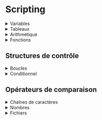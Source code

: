 # Scripting

<details><summary>Variables</summary>

| Variable | Description | Exemple |
|-|-|-|
| `$#` | Nombre d'arguments | `echo $#` |d
| `$@` | Argument**s** | `echo $@` |
| `$[1-9]` | Argument | `echo $2` |
| `$0` | Nom du script | `echo $0` |
| `$$` | PID du script | `echo $$` |
| `$?` | Code de retour de la dernière commande | `echo $?` |
| `$!` | PID du dernier processus en arrière-plan | `echo $!` |
| `$var` | Variable | `echo $var` |
| `${var}` | Variable | `echo ${var}iable` |
</details>
<details><summary>Tableaux</summary>

#### Déclaration
```sh
array1=(value1 value2 value3)
array2=(
    value1
    value2
    value3
)
```
#### Accès
```sh
echo ${array1[0]}
echo ${array1[@]}
```
```sh
for value in ${array1[@]}; do
    echo $value
done
```
</details>
<details><summary>Arithmétique</summary>

| Opérateur | Description | Exemple |
|-|-|-|
| `+` | Addition | `echo $(( 1 + 1 ))` |
| `-` | Soustraction | `echo $(( 1 - 1 ))` |
| `*` | Multiplication | `echo $(( 1 * 1 ))` |
| `/` | Division | `echo $(( 1 / 1 ))` |
| `%` | Modulo | `echo $(( 1 % 1 ))` |
| `**` | Exposant | `echo $(( 1 ** 1 ))` |
| `++` | Incrémentation | `echo $(( i++ )) && echo $i` |
| `--` | Décrémentation | `echo $(( i-- )) && echo $i` |
</details>
<details><summary>Fonctions</summary>

#### Déclaration
```sh
exemple() {
    # code
}
```
#### Appel
```sh
exemple arg1 arg2
```
</details>


## Structures de contrôle

<details><summary>Boucles</summary>

- `for`: Boucle pour chaque élément.
```sh
for x in y; do
    # code
done
```
- `while`: Boucle tant que la condition est vraie.
```sh
while condition; do
    # code
done
```
- `until`: Boucle jusqu'à ce que la condition soit vraie.
```sh
until condition; do
    # code
done
```
- `break`: Sortir de la boucle.
- `continue`: Passer à l'itération suivante.
</details>
<details><summary>Conditionnel</summary>

```sh
if conditionnel; then
    # code
elif conditionnel; then
    # code
else
    # code
fi
```
<details><summary>Conditionnel basique</summary>

```sh
if [ condition ]; then
```
```sh
if test condition; then
```
- Opérateurs logiques:
    * `-a`: AND
    ```sh
    if [ condition1 -a condition2 ]; then
    ```
    * `-o`: OR
    ```sh
    if [ condition1 -o condition2 ]; then
    ```
    * `!`: NOT
    ```sh
    if [ ! condition ]; then
    ```
</details>
<details><summary>Conditionnel avancé</summary>

```sh
if [[ condition ]]; then
```
- Opérateurs logiques **supplémentaires**:
    * `&&`: AND
    ```sh
    if [[ condition1 && condition2 ]]; then
    ```
    * `||`: OR
    ```sh
    if [[ condition1 || condition2 ]]; then
    ```
    * `!`: NOT
    ```sh
    if [[ ! condition ]]; then
    ```
</details>
<details><summary>Conditionnel arithmétique</summary>

```sh
if (( condition )); then
```
- Fonctionne uniquement avec des nombres.
- Ne supporte pas les opérateurs logiques.
- Supporte uniquement les opérateurs de comparaison arithmétiques suivants:
    * `==` Égal
    * `!=` Différent
    * `>` Supérieur
    * `<` Inférieur
    * `>=` Supérieur ou égal
    * `<=` Inférieur ou égal
</details>

#### select & case
- `select`: Menu interactif.
- `case`: Pareil que `if`.
```sh
select var in a b c; do
    case $var in
        a)
            # code
            ;;
        b)
            # code
            ;;
        c)
            # code
            ;;
        *)
            # code
            ;;
    esac
done
```
</details>
</details>


## Opérateurs de comparaison

<details><summary>Chaînes de caractères</summary>

| Opérateur | Description | Exemple |
|-|-|-|
| `-z` | Chaîne vide | `if [ -z "$var" ]; then` |
| `-n` | Chaîne non vide | `if [ -n "$var" ]; then` |
| `=` | Égal | `if [ "a" = "a" ]; then` |
| `!=` | Différent | `if [ "a" != "b" ]; then` |
| `>` | Supérieur ASCII | `if [ "a" > "b" ]; then` |
| `<` | Inférieur ASCII | `if [ "a" < "b" ]; then` |
| `>=` | Supérieur ou égal ASCII | `if [ "a" >= "b" ]; then` |
| `<=` | Inférieur ou égal ASCII | `if [ "a" <= "b" ]; then` |
</details>
<details><summary>Nombres</summary>

| Opérateur | Description | Exemple |
|-|-|-|
| `-eq` | Égal | `if [ 1 -eq 1 ]; then` |
| `-ne` | Différent | `if [ 1 -ne 2 ]; then` |
| `-gt` | Supérieur | `if [ 2 -gt 1 ]; then` |
| `-lt` | Inférieur | `if [ 1 -lt 2 ]; then` |
| `-ge` | Supérieur ou égal | `if [ 2 -ge 1 ]; then` |
| `-le` | Inférieur ou égal | `if [ 1 -le 2 ]; then` |
</details>
<details><summary>Fichiers</summary>

| Opérateur | Description | Exemple |
|-|-|-|
| `-e` | Existe | `if [ -e /path/to/file ]; then` |
| `-f` | Est un fichier | `if [ -f /path/to/file ]; then` |
| `-d` | Est un répertoire | `if [ -d /path/to/file ]; then` |
| `-L` | Est un lien symbolique | `if [ -L /path/to/file ]; then` |
| `-s` | Est de taille supérieure à 0 | `if [ -s /path/to/file ]; then` |
| `-r` | Read access | `if [ -r /path/to/file ]; then` |
| `-w` | Write access | `if [ -w /path/to/file ]; then` |
| `-x` | Execute access | `if [ -x /path/to/file ]; then` |
| `-O` | Appartient à l'utilisateur en cours | `if [ -O /path/to/file ]; then` |
| `-G` | Appartient au groupe de l'utilisateur en cours | `if [ -G /path/to/file ]; then` |
| `-nt` | Est plus récent que | `if [ /path/to/file1 -nt /path/to/file2 ]; then` |
| `-ot` | Est plus vieux que | `if [ /path/to/file1 -ot /path/to/file2 ]; then` |
</details>
